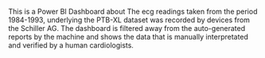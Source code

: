This is a Power BI Dashboard about The ecg readings taken from the period 1984-1993, underlying the PTB-XL dataset was recorded by devices from the Schiller AG. The dashboard is filtered away from the auto-generated reports by the machine and shows the data that is manually interpretated and verified by a human cardiologists.
